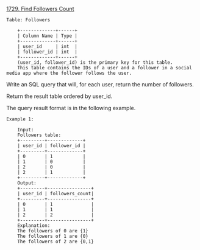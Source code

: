 <a href='https://leetcode.com/problems/find-followers-count'>1729. Find Followers Count</a>


	Table: Followers

		+-------------+------+
		| Column Name | Type |
		+-------------+------+
		| user_id     | int  |
		| follower_id | int  |
		+-------------+------+
		(user_id, follower_id) is the primary key for this table.
		This table contains the IDs of a user and a follower in a social media app where the follower follows the user.



Write an SQL query that will, for each user, return the number of followers.

Return the result table ordered by user_id.

The query result format is in the following example.

 

	Example 1:

		Input: 
		Followers table:
		+---------+-------------+
		| user_id | follower_id |
		+---------+-------------+
		| 0       | 1           |
		| 1       | 0           |
		| 2       | 0           |
		| 2       | 1           |
		+---------+-------------+
		Output: 
		+---------+----------------+
		| user_id | followers_count|
		+---------+----------------+
		| 0       | 1              |
		| 1       | 1              |
		| 2       | 2              |
		+---------+----------------+
		Explanation: 
		The followers of 0 are {1}
		The followers of 1 are {0}
		The followers of 2 are {0,1}


